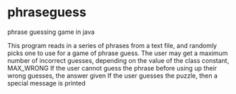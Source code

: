 # phraseguess
phrase guessing game in java

This program reads in a series of phrases from a text file, and randomly picks one to use for a game of phrase guess.
The user may get a maximum number of incorrect guesses, depending on the value of the class constant, MAX_WRONG
If the user cannot guess the phrase before using up their wrong guesses, the answer given
If the user guesses the puzzle, then a special message is printed
